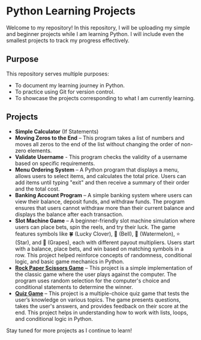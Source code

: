 # Python Learning Projects

Welcome to my repository! In this repository, I will be uploading my simple and beginner projects while I am learning Python. I will include even the smallest projects to track my progress effectively.

## Purpose
This repository serves multiple purposes:
- To document my learning journey in Python.
- To practice using Git for version control.
- To showcase the projects corresponding to what I am currently learning.

## Projects
- **Simple Calculator** (If Statements)
- **Moving Zeros to the End** – This program takes a list of numbers and moves all zeros to the end of the list without changing the order of non-zero elements.
- **Validate Username** - This program checks the validity of a username based on specific requirements.
- **Menu Ordering System** – A Python program that displays a menu, allows users to select items, and calculates the total price. Users can add items until typing "exit" and then receive a summary of their order and the total cost.
- **Banking Account Program** – A simple banking system where users can view their balance, deposit funds, and withdraw funds. The program ensures that users cannot withdraw more than their current balance and displays the balance after each transaction.
- **Slot Machine Game** – A beginner-friendly slot machine simulation where users can place bets, spin the reels, and try their luck. The game features symbols like 🍀 (Lucky Clover), 🔔 (Bell), 🍉 (Watermelon), ⭐ (Star), and 🍇 (Grapes), each with different payout multipliers. Users start with a balance, place bets, and win based on matching symbols in a row. This project helped reinforce concepts of randomness, conditional logic, and basic game mechanics in Python.
- **[Rock Paper Scissors Game](https://github.com/KaLYes1337/RPS)** – This project is a simple implementation of the classic game where the user plays against the computer. The program uses random selection for the computer's choice and conditional statements to determine the winner.
- **[Quiz Game](https://github.com/KaLYes1337/Quizgame)** – This project is a multiple-choice quiz game that tests the user’s knowledge on various topics. The game presents questions, takes the user's answers, and provides feedback on their score at the end. This project helps in understanding how to work with lists, loops, and conditional logic in Python.


Stay tuned for more projects as I continue to learn!
